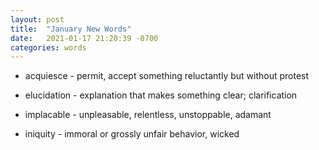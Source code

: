 ```yaml
---
layout: post
title:  "January New Words"
date:   2021-01-17 21:20:39 -0700
categories: words
---
```


- acquiesce - permit, accept something reluctantly but without protest

- elucidation - explanation that makes something clear; clarification

- implacable - unpleasable, relentless, unstoppable, adamant

- iniquity - immoral or grossly unfair behavior, wicked


